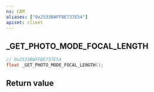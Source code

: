 ```yaml
---
ns: CAM
aliases: ["0x2533BAFFBE737E54"]
apiset: client
---
```

## _GET_PHOTO_MODE_FOCAL_LENGTH

```c
// 0x2533BAFFBE737E54
float _GET_PHOTO_MODE_FOCAL_LENGTH();
```



## Return value